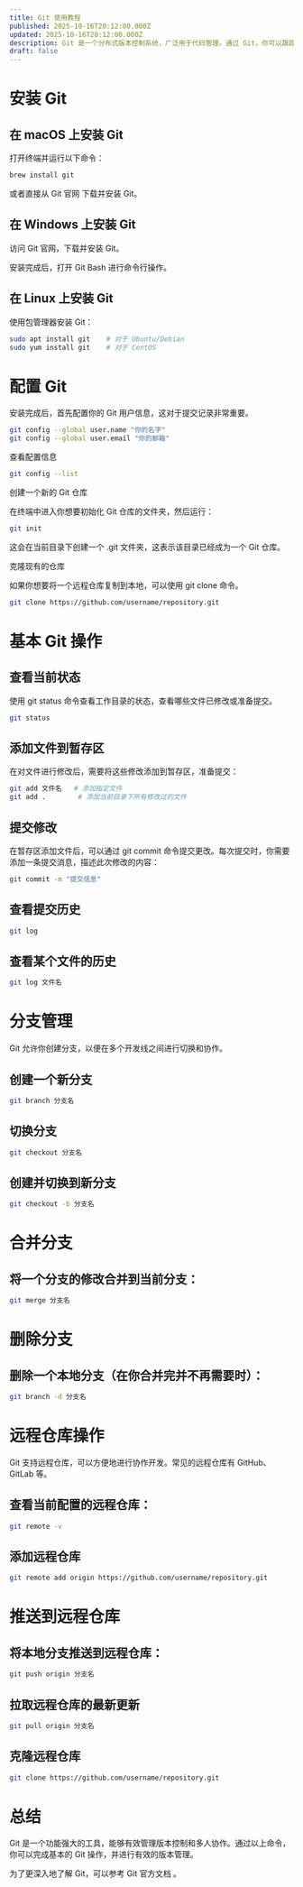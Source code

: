 ```yaml
---
title: Git 使用教程
published: 2025-10-16T20:12:00.000Z
updated: 2025-10-16T20:12:00.000Z
description: Git 是一个分布式版本控制系统，广泛用于代码管理。通过 Git，你可以跟踪代码的更改，协作开发，并管理不同的版本。
draft: false
---
```

# 安装 Git
## 在 macOS 上安装 Git

打开终端并运行以下命令：
```bash
brew install git
```
或者直接从 Git 官网
 下载并安装 Git。

## 在 Windows 上安装 Git

访问 Git 官网，下载并安装 Git。

安装完成后，打开 Git Bash 进行命令行操作。

## 在 Linux 上安装 Git

使用包管理器安装 Git：
```bash
sudo apt install git    # 对于 Ubuntu/Debian
sudo yum install git    # 对于 CentOS
```
# 配置 Git

安装完成后，首先配置你的 Git 用户信息，这对于提交记录非常重要。
```bash
git config --global user.name "你的名字"
git config --global user.email "你的邮箱"
```
查看配置信息
```bash
git config --list
```
创建一个新的 Git 仓库

在终端中进入你想要初始化 Git 仓库的文件夹，然后运行：
```bash
git init
```

这会在当前目录下创建一个 .git 文件夹，这表示该目录已经成为一个 Git 仓库。

克隆现有的仓库

如果你想要将一个远程仓库复制到本地，可以使用 git clone 命令。
```bash
git clone https://github.com/username/repository.git
```
# 基本 Git 操作
## 查看当前状态

使用 git status 命令查看工作目录的状态，查看哪些文件已修改或准备提交。
```bash
git status
```
## 添加文件到暂存区

在对文件进行修改后，需要将这些修改添加到暂存区，准备提交：
```bash
git add 文件名   # 添加指定文件
git add .        # 添加当前目录下所有修改过的文件
```
## 提交修改

在暂存区添加文件后，可以通过 git commit 命令提交更改。每次提交时，你需要添加一条提交消息，描述此次修改的内容：
```bash
git commit -m "提交信息"
```
## 查看提交历史
```bash
git log
```
## 查看某个文件的历史
```bash
git log 文件名
```
# 分支管理

Git 允许你创建分支，以便在多个开发线之间进行切换和协作。

## 创建一个新分支
```bash
git branch 分支名
```
## 切换分支
```bash
git checkout 分支名
```
## 创建并切换到新分支
```bash
git checkout -b 分支名
```
# 合并分支

## 将一个分支的修改合并到当前分支：
```bash
git merge 分支名
```
# 删除分支

## 删除一个本地分支（在你合并完并不再需要时）：
```bash
git branch -d 分支名
```
# 远程仓库操作

Git 支持远程仓库，可以方便地进行协作开发。常见的远程仓库有 GitHub、GitLab 等。


## 查看当前配置的远程仓库：
```bash
git remote -v
```
## 添加远程仓库
```bash
git remote add origin https://github.com/username/repository.git
```
# 推送到远程仓库

## 将本地分支推送到远程仓库：
```bash
git push origin 分支名
```
## 拉取远程仓库的最新更新
```bash
git pull origin 分支名
```
## 克隆远程仓库
```bash
git clone https://github.com/username/repository.git
```

# 总结

Git 是一个功能强大的工具，能够有效管理版本控制和多人协作。通过以上命令，你可以完成基本的 Git 操作，并进行有效的版本管理。

为了更深入地了解 Git，可以参考 Git 官方文档
。